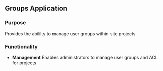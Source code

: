 ## Groups Application

### Purpose

Provides the abililty to manage user groups within site projects

### Functionality

* **Management** Enables administrators to manage user groups and ACL for projects
